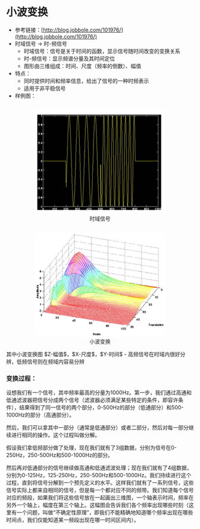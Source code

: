 # 小波变换

- 参考链接：[http://blog.jobbole.com/101976/](http://blog.jobbole.com/101976/)
- 时域信号 $\rightarrow$ 时-频信号
    + 时域信号：信号是关于时间的函数，显示信号随时间改变的变换关系
    + 时-频信号：显示频谱分量及其时间定位
    + 图形由三维组成：时间、尺度（频率的倒数）、幅值
- 特点：
    + 同时提供时间和频率信息，给出了信号的一种时频表示
    + 适用于非平稳信号
- 样例图：
<center>
<figure style="display: inline-block">
    <img src="screenshot/时域信号.jpg" width="350" />
    <figcaption>时域信号</figcaption>
</figure>
<figure style="display: inline-block">
    <img src="screenshot/小波变换.jpg" width="350" />
    <figcaption>小波变换</figcaption>
</figure>
</center>
其中小波变换图 $Z-幅值$，$X-尺度$，$Y-时间$
- 高频信号在时域内很好分辨，低频信号则在频域内容易分辨

### 变换过程：
设想我们有一个信号，其中频率最高的分量为1000Hz。第一步，我们通过高通和低通滤波器把信号分成两个信号（滤波器必须满足某些特定的条件，即容许条件），结果得到了同一信号的两个部分，0-500Hz的部分（低通部分）和500-1000Hz的部分（高通部分）。

然后，我们可以拿其中一部分（通常是低通部分）或者二部分，然后对每一部分继续进行相同的操作。这个过程叫做分解。

假设我们拿低频部分做了处理，现在我们就有了3组数据，分别为信号在0-250Hz，250-500Hz和500-1000Hz的部分。

然后再对低通部分的信号继续做高通和低通滤波处理；现在我们就有了4组数据，分别为0-125Hz，125-250Hz，250-500Hz和500-1000Hz。我们持续进行这个过程，直到将信号分解到一个预先定义的水平。这样我们就有了一系列信号，这些信号实际上都来自相同的信号，但是每一个都对应不同的频带。我们知道每个信号对应的频段，如果我们将这些信号放在一起画出三维图，一个轴表示时间，频率在另外一个轴上，幅度在第三个轴上。这幅图会告诉我们各个频率出现哪些时刻（这里有一个问题，叫做“不确定性原理”，即我们不能精确地知道哪个频率出现在哪些时间点，我们仅能知道某一频段出现在哪一时间区间内）。